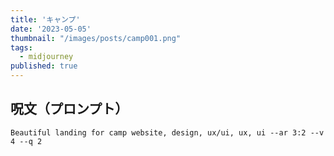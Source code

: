 ```yaml
---
title: 'キャンプ'
date: '2023-05-05'
thumbnail: "/images/posts/camp001.png"
tags:
  - midjourney
published: true
---
```


## 呪文（プロンプト）
```
Beautiful landing for camp website, design, ux/ui, ux, ui --ar 3:2 --v 4 --q 2
```